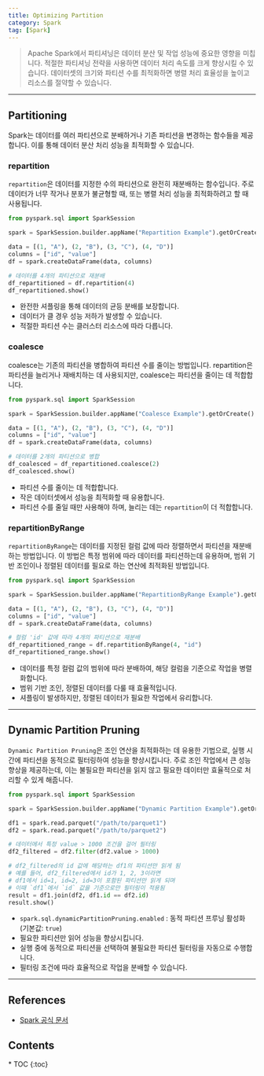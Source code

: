 ```yaml
---
title: Optimizing Partition
category: Spark
tag: [Spark]
---
```


> Apache Spark에서 파티셔닝은 데이터 분산 및 작업 성능에 중요한 영향을 미칩니다. 적절한 파티셔닝 전략을 사용하면 데이터 처리 속도를 크게 향상시킬 수 있습니다. 데이터셋의 크기와 파티션 수를 최적화하면 병렬 처리 효율성을 높이고 리소스를 절약할 수 있습니다.

---

## Partitioning
Spark는 데이터를 여러 파티션으로 분배하거나 기존 파티션을 변경하는 함수들을 제공합니다. 이를 통해 데이터 분산 처리 성능을 최적화할 수 있습니다.

### repartition
`repartition`은 데이터를 지정한 수의 파티션으로 완전히 재분배하는 함수입니다. 주로 데이터가 너무 작거나 분포가 불균형할 때, 또는 병렬 처리 성능을 최적화하려고 할 때 사용됩니다. 

```python
from pyspark.sql import SparkSession

spark = SparkSession.builder.appName("Repartition Example").getOrCreate()

data = [(1, "A"), (2, "B"), (3, "C"), (4, "D")]
columns = ["id", "value"]
df = spark.createDataFrame(data, columns)

# 데이터를 4개의 파티션으로 재분배
df_repartitioned = df.repartition(4)
df_repartitioned.show()
```

- 완전한 셔플링을 통해 데이터의 균등 분배를 보장합니다.
- 데이터가 클 경우 성능 저하가 발생할 수 있습니다.
- 적절한 파티션 수는 클러스터 리소스에 따라 다릅니다.

### coalesce
coalesce는 기존의 파티션을 병합하여 파티션 수를 줄이는 방법입니다. repartition은 파티션을 늘리거나 재배치하는 데 사용되지만, coalesce는 파티션을 줄이는 데 적합합니다. 

```python
from pyspark.sql import SparkSession

spark = SparkSession.builder.appName("Coalesce Example").getOrCreate()

data = [(1, "A"), (2, "B"), (3, "C"), (4, "D")]
columns = ["id", "value"]
df = spark.createDataFrame(data, columns)

# 데이터를 2개의 파티션으로 병합
df_coalesced = df_repartitioned.coalesce(2)
df_coalesced.show()
```

- 파티션 수를 줄이는 데 적합합니다.
- 작은 데이터셋에서 성능을 최적화할 때 유용합니다.
- 파티션 수를 줄일 때만 사용해야 하며, 늘리는 데는 `repartition`이 더 적합합니다.

### repartitionByRange
`repartitionByRange`는 데이터를 지정된 컬럼 값에 따라 정렬하면서 파티션을 재분배하는 방법입니다. 이 방법은 특정 범위에 따라 데이터를 파티션하는데 유용하며, 범위 기반 조인이나 정렬된 데이터를 필요로 하는 연산에 최적화된 방법입니다. 

```python
from pyspark.sql import SparkSession

spark = SparkSession.builder.appName("RepartitionByRange Example").getOrCreate()

data = [(1, "A"), (2, "B"), (3, "C"), (4, "D")]
columns = ["id", "value"]
df = spark.createDataFrame(data, columns)

# 컬럼 'id' 값에 따라 4개의 파티션으로 재분배
df_repartitioned_range = df.repartitionByRange(4, "id")
df_repartitioned_range.show()
```

- 데이터를 특정 컬럼 값의 범위에 따라 분배하여, 해당 컬럼을 기준으로 작업을 병렬화합니다.
- 범위 기반 조인, 정렬된 데이터를 다룰 때 효율적입니다.
- 셔플링이 발생하지만, 정렬된 데이터가 필요한 작업에서 유리합니다.

---

## Dynamic Partition Pruning
`Dynamic Partition Pruning`은 조인 연산을 최적화하는 데 유용한 기법으로, 실행 시간에 파티션을 동적으로 필터링하여 성능을 향상시킵니다. 주로 조인 작업에서 큰 성능 향상을 제공하는데, 이는 불필요한 파티션을 읽지 않고 필요한 데이터만 효율적으로 처리할 수 있게 해줍니다.

```python
from pyspark.sql import SparkSession

spark = SparkSession.builder.appName("Dynamic Partition Example").getOrCreate()

df1 = spark.read.parquet("/path/to/parquet1")
df2 = spark.read.parquet("/path/to/parquet2")

# 데이터에서 특정 value > 1000 조건을 걸어 필터링
df2_filtered = df2.filter(df2.value > 1000)

# df2_filtered의 id 값에 해당하는 df1의 파티션만 읽게 됨
# 예를 들어, df2_filtered에서 id가 1, 2, 3이라면
# df1에서 id=1, id=2, id=3이 포함된 파티션만 읽게 되며
# 이때 `df1`에서 `id` 값을 기준으로만 필터링이 적용됨
result = df1.join(df2, df1.id == df2.id)
result.show()
```

- `spark.sql.dynamicPartitionPruning.enabled` : 동적 파티션 프루닝 활성화 (기본값: `true`)
- 필요한 파티션만 읽어 성능을 향상시킵니다.
- 실행 중에 동적으로 파티션을 선택하여 불필요한 파티션 필터링을 자동으로 수행합니다.
- 필터링 조건에 따라 효율적으로 작업을 분배할 수 있습니다.

---

## References
- [Spark 공식 문서](https://spark.apache.org/docs/latest/)

<nav class="post-toc" markdown="1">
  <h2>Contents</h2>
* TOC
{:toc}
</nav>
